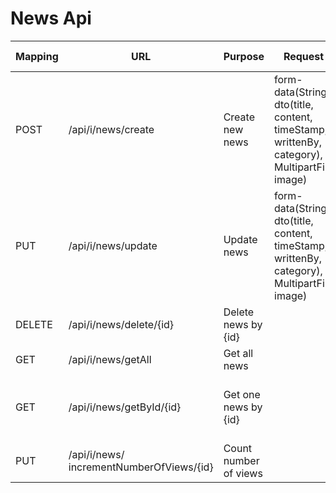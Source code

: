 # News Api

| **Mapping** | URL                                          | **Purpose**           | **Request** | **Response** | if used |
|-------------|----------------------------------------------|-----------------------|-------------|--------------|-----|
| POST        | /api/i/news/create                           | Create new news       | form-data(String dto(title, content, timeStamp, writtenBy, category), MultipartFile image)            | String       |     |
| PUT         | /api/i/news/update                           | Update news           |  form-data(String dto(title, content, timeStamp, writtenBy, category), MultipartFile image)           | String       |     |
| DELETE      | /api/i/news/delete/{id}                      | Delete news by {id}   |             | String       |     |
| GET         | /api/i/news/getAll                           | Get all news          |             | List<NewsArticleDTO\>       |     |
| GET         | /api/i/news/getById/{id}                     | Get one news by {id}  |             | NewsArticleDTO(id, title, content, timeStamp, writtenBy, category, (byte[]) image,nrOfViews)       |     |
| PUT         | /api/i/news/<br/>incrementNumberOfViews/{id} | Count number of views |             | String       |     |
